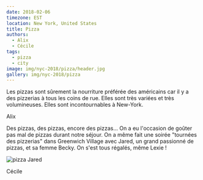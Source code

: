 ```yaml
---
date: 2018-02-06
timezone: EST
location: New York, United States
title: Pizza
authors: 
  - Alix
  - Cécile
tags:
  - pizza
  - city
image: img/nyc-2018/pizza/header.jpg
gallery: img/nyc-2018/pizza
---
```


Les pizzas sont sûrement la nourriture préférée des américains car il y a des pizzerias à tous les coins de rue. Elles sont très variées et très volumineuses. Elles sont incontournables à New-York.

Alix
  
 Des pizzas, des pizzas, encore des pizzas... On a eu l'occasion de goûter pas mal de pizzas durant notre séjour. On a même fait une soirée "tournées des pizzerias" dans Greenwich Village avec Jared, un grand passionné de pizzas, et sa femme Becky. On s'est tous régalés, même Lexie !

![pizza Jared](img/nyc-2018/pizza/jared.jpg)

Cécile

